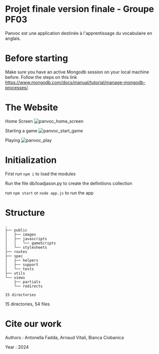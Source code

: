 # Projet finale version finale - Groupe PF03

Panvoc est une application destinée à l'apprentissage du vocabulaire en anglais.

# Before starting

Make sure you have an active Mongodb session on your local machine before. Follow the steps on this
link https://www.mongodb.com/docs/manual/tutorial/manage-mongodb-processes/.

# The Website
Home Screen
![panvoc_home_screen](https://github.com/user-attachments/assets/0f61a88d-b919-4545-b844-376c45a85a74)

Starting a game
![panvoc_start_game](https://github.com/user-attachments/assets/44d16669-f4da-48df-baab-0c86d8723f62)

Playing
![panvoc_play](https://github.com/user-attachments/assets/e3332d5f-0a2a-4a91-8132-aa75340d9a18)


# Initialization

First run `npm i` to load the modules

Run the file db/loadjason.py to create the definitions collection

run `npm start` or `node app.js` to run the app

# Structure

```
.
├── public
│   ├── images
│   ├── javascripts
│   │   └── gameScripts
│   └── stylesheets
├── routes
├── spec
│   ├── helpers
│   ├── support
│   └── tests
├── utils
└── views
    ├── partials
    └── redirects

15 directories
```

15 directories, 54 files

# Cite our work

Authors : Antonella Fadda, Arnaud Vitali, Bianca Ciobanica

Year : 2024

